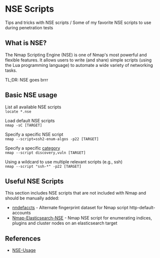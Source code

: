 # NSE Scripts

Tips and tricks with NSE scripts / Some of my favorite NSE scripts to use during penetration tests

## What is NSE? 

The Nmap Scripting Engine (NSE) is one of Nmap's most powerful and flexible features. It allows users to write (and share) simple scripts (using the Lua programming language) to automate a wide variety of networking tasks.

TL;DR: NSE goes brrr

## Basic NSE usage

List all available NSE scripts \
```locate *.nse```

Load default NSE scripts \
```nmap -sC [TARGET]```

Specify a specific NSE script \
```nmap --script=ssh2-enum-algos -p22 [TARGET]```

Specify a specific [category](https://nmap.org/book/nse-usage.html) \
```nmap --script discovery,vuln [TARGET]```

Using a wildcard to use multiple relevant scripts (e.g., ssh) \
```nmap --script "ssh-*" -p22 [TARGET]```

## Useful NSE Scripts 

This section includes NSE scripts that are not included with Nmap and should be manually added:

* [nndefaccts](https://github.com/nnposter/nndefaccts) - Alternate fingerprint dataset for Nmap script http-default-accounts
* [Nmap-Elasticsearch-NSE](https://github.com/theMiddleBlue/nmap-elasticsearch-nse) - Nmap NSE script for enumerating indices, plugins and cluster nodes on an elasticsearch target

 ## References
 
 * [NSE-Usage](https://nmap.org/book/nse-usage.html)
